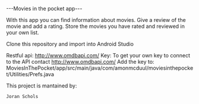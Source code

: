 ---Movies in the pocket app---

With this app you can find information about movies.
Give a review of the movie and add a rating.
Store the movies you have rated and reviewed in your own list.


Clone this repository and import into Android Studio

Restful api: http://www.omdbapi.com/
Key: To get your own key to connect to the API contact http://www.omdbapi.com/
Add the key to: MoviesInThePocket/app/src/main/java/com/amonmcduul/moviesinthepocket/Utilities/Prefs.java


This project is mantained by:

    Joran Schols
